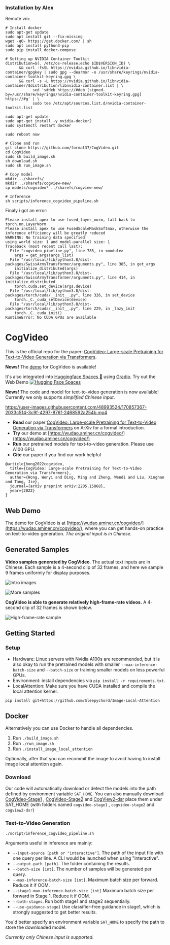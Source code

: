 ### Installation by Alex
Remote vm:
```
# Install docker
sudo apt-get update
sudo apt install git --fix-missing
wget -qO- https://get.docker.com/ | sh
sudo apt install python3-pip
sudo pip install docker-compose

# Setting up NVIDIA Container Toolkit
distribution=$(. /etc/os-release;echo $ID$VERSION_ID) \
      && curl -fsSL https://nvidia.github.io/libnvidia-container/gpgkey | sudo gpg --dearmor -o /usr/share/keyrings/nvidia-container-toolkit-keyring.gpg \
      && curl -s -L https://nvidia.github.io/libnvidia-container/$distribution/libnvidia-container.list | \
            sed 's#deb https://#deb [signed-by=/usr/share/keyrings/nvidia-container-toolkit-keyring.gpg] https://#g' | \
            sudo tee /etc/apt/sources.list.d/nvidia-container-toolkit.list
            
sudo apt-get update
sudo apt-get install -y nvidia-docker2
sudo systemctl restart docker

sudo reboot now

# Clone and run
git clone https://github.com/format37/CogVideo.git
cd CogVideo
sudo sh build_image.sh
sh download.sh
sudo sh run_image.sh

# Copy model
mkdir ../sharefs/
mkdir ../sharefs/cogview-new/
cp models/cogvideo* ../sharefs/cogview-new/

# Inference
sh scripts/inference_cogvideo_pipeline.sh
```
Finaly i got an error:
```
Please install apex to use fused_layer_norm, fall back to torch.nn.LayerNorm
Please install apex to use FusedScaleMaskSoftmax, otherwise the inference efficiency will be greatly reduced
WARNING: No training data specified
using world size: 1 and model-parallel size: 1 
Traceback (most recent call last):
  File "cogvideo_pipeline.py", line 785, in <module>
    args = get_args(args_list)
  File "/usr/local/lib/python3.8/dist-packages/SwissArmyTransformer/arguments.py", line 385, in get_args
    initialize_distributed(args)
  File "/usr/local/lib/python3.8/dist-packages/SwissArmyTransformer/arguments.py", line 414, in initialize_distributed
    torch.cuda.set_device(args.device)
  File "/usr/local/lib/python3.8/dist-packages/torch/cuda/__init__.py", line 326, in set_device
    torch._C._cuda_setDevice(device)
  File "/usr/local/lib/python3.8/dist-packages/torch/cuda/__init__.py", line 229, in _lazy_init
    torch._C._cuda_init()
RuntimeError: No CUDA GPUs are available
```
# CogVideo

This is the official repo for the paper: [CogVideo: Large-scale Pretraining for Text-to-Video Generation via Transformers](http://arxiv.org/abs/2205.15868).


**News!** The [demo](https://wudao.aminer.cn/cogvideo/) for CogVideo is available! 

It's also integrated into [Huggingface Spaces 🤗](https://huggingface.co/spaces) using [Gradio](https://github.com/gradio-app/gradio). Try out the Web Demo [![Hugging Face Spaces](https://img.shields.io/badge/%F0%9F%A4%97%20Hugging%20Face-Spaces-blue)](https://huggingface.co/spaces/THUDM/CogVideo)


**News!** The code and model for text-to-video generation is now available! Currently we only supports *simplified Chinese input*. 

https://user-images.githubusercontent.com/48993524/170857367-2033c514-3c9f-4297-876f-2468592a254b.mp4

* **Read** our paper [CogVideo: Large-scale Pretraining for Text-to-Video Generation via Transformers](https://arxiv.org/abs/2205.15868) on ArXiv for a formal introduction. 
* **Try** our demo at [https://wudao.aminer.cn/cogvideo/](https://wudao.aminer.cn/cogvideo/)
* **Run** our pretrained models for text-to-video generation. Please use A100 GPU.
* **Cite** our paper if you find our work helpful

```
@article{hong2022cogvideo,
  title={CogVideo: Large-scale Pretraining for Text-to-Video Generation via Transformers},
  author={Hong, Wenyi and Ding, Ming and Zheng, Wendi and Liu, Xinghan and Tang, Jie},
  journal={arXiv preprint arXiv:2205.15868},
  year={2022}
}
```

## Web Demo

The demo for CogVideo is at [https://wudao.aminer.cn/cogvideo/](https://wudao.aminer.cn/cogvideo/), where you can get hands-on practice on text-to-video generation. *The original input is in Chinese.*


## Generated Samples

**Video samples generated by CogVideo**. The actual text inputs are in Chinese. Each sample is a 4-second clip of 32 frames, and here we sample 9 frames uniformly for display purposes.

![Intro images](assets/intro-image.png)

![More samples](assets/appendix-moresamples.png)



**CogVideo is able to generate relatively high-frame-rate videos.**
A 4-second clip of 32 frames is shown below. 

![High-frame-rate sample](assets/appendix-sample-highframerate.png)

## Getting Started

### Setup

* Hardware: Linux servers with Nvidia A100s are recommended, but it is also okay to run the pretrained models with smaller `--max-inference-batch-size` and `--batch-size` or training smaller models on less powerful GPUs.
* Environment: install dependencies via `pip install -r requirements.txt`. 
* LocalAttention: Make sure you have CUDA installed and compile the local attention kernel.

```shell
pip install git+https://github.com/Sleepychord/Image-Local-Attention
```

## Docker
Alternatively you can use Docker to handle all dependencies.

1. Run ```./build_image.sh```
2. Run ```./run_image.sh```
3. Run ```./install_image_local_attention```

Optionally, after that you can recommit the image to avoid having to install image local attention again.


### Download

Our code will automatically download or detect the models into the path defined by environment variable `SAT_HOME`. You can also manually download [CogVideo-Stage1](https://lfs.aminer.cn/misc/cogvideo/cogvideo-stage1.zip) , [CogVideo-Stage2](https://lfs.aminer.cn/misc/cogvideo/cogvideo-stage2.zip) and [CogView2-dsr](https://model.baai.ac.cn/model-detail/100041) place them under SAT_HOME (with folders named `cogvideo-stage1` , `cogvideo-stage2` and `cogview2-dsr`)

### Text-to-Video Generation

```
./script/inference_cogvideo_pipeline.sh
```

Arguments useful in inference are mainly:

* `--input-source [path or "interactive"]`. The path of the input file with one query per line. A CLI would be launched when using "interactive".
* `--output-path [path]`. The folder containing the results.
* `--batch-size [int]`. The number of samples will be generated per query.
* `--max-inference-batch-size [int]`. Maximum batch size per forward. Reduce it if OOM. 
* `--stage1-max-inference-batch-size [int]` Maximum batch size per forward in Stage 1. Reduce it if OOM. 
* `--both-stages`. Run both stage1 and stage2 sequentially. 
* `--use-guidance-stage1` Use classifier-free guidance in stage1, which is strongly suggested to get better results. 

You'd better specify an environment variable `SAT_HOME` to specify the path to store the downloaded model.

*Currently only Chinese input is supported.*
